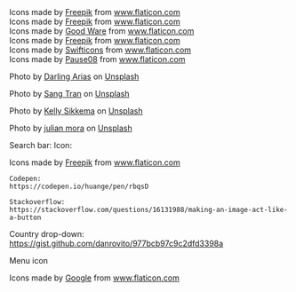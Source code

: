 <div>Icons made by <a href="https://www.freepik.com" title="Freepik">Freepik</a> from <a href="https://www.flaticon.com/" title="Flaticon">www.flaticon.com</a></div>

<div>Icons made by <a href="https://www.freepik.com" title="Freepik">Freepik</a> from <a href="https://www.flaticon.com/" title="Flaticon">www.flaticon.com</a></div>

<div>Icons made by <a href="https://www.flaticon.com/authors/good-ware" title="Good Ware">Good Ware</a> from <a href="https://www.flaticon.com/" title="Flaticon">www.flaticon.com</a></div>

<div>Icons made by <a href="https://www.freepik.com" title="Freepik">Freepik</a> from <a href="https://www.flaticon.com/" title="Flaticon">www.flaticon.com</a></div>

<div>Icons made by <a href="https://www.flaticon.com/authors/swifticons" title="Swifticons">Swifticons</a> from <a href="https://www.flaticon.com/" title="Flaticon">www.flaticon.com</a></div>

<div>Icons made by <a href="https://www.flaticon.com/authors/pause08" title="Pause08">Pause08</a> from <a href="https://www.flaticon.com/" title="Flaticon">www.flaticon.com</a></div>

<span>Photo by <a href="https://unsplash.com/@darlingarias?utm_source=unsplash&amp;utm_medium=referral&amp;utm_content=creditCopyText">Darling Arias</a> on <a href="https://unsplash.com/s/photos/sewing?utm_source=unsplash&amp;utm_medium=referral&amp;utm_content=creditCopyText">Unsplash</a></span>

<span>Photo by <a href="https://unsplash.com/@sangtran98?utm_source=unsplash&amp;utm_medium=referral&amp;utm_content=creditCopyText">Sang Tran</a> on <a href="https://unsplash.com/s/photos/sewing?utm_source=unsplash&amp;utm_medium=referral&amp;utm_content=creditCopyText">Unsplash</a></span>

<span>Photo by <a href="https://unsplash.com/@kellysikkema?utm_source=unsplash&amp;utm_medium=referral&amp;utm_content=creditCopyText">Kelly Sikkema</a> on <a href="https://unsplash.com/s/photos/sewing-pattern?utm_source=unsplash&amp;utm_medium=referral&amp;utm_content=creditCopyText">Unsplash</a></span>

<span>Photo by <a href="https://unsplash.com/@julivajuli?utm_source=unsplash&amp;utm_medium=referral&amp;utm_content=creditCopyText">julian mora</a> on <a href="https://unsplash.com/s/photos/textile?utm_source=unsplash&amp;utm_medium=referral&amp;utm_content=creditCopyText">Unsplash</a></span>

Search bar:
    Icon: 
    <div>Icons made by <a href="https://www.freepik.com" title="Freepik">Freepik</a> from <a href="https://www.flaticon.com/" title="Flaticon">www.flaticon.com</a></div>

    Codepen:
    https://codepen.io/huange/pen/rbqsD

    Stackoverflow:
    https://stackoverflow.com/questions/16131988/making-an-image-act-like-a-button 

Country drop-down:
https://gist.github.com/danrovito/977bcb97c9c2dfd3398a    


Menu icon
<div>Icons made by <a href="https://www.flaticon.com/authors/google" title="Google">Google</a> from <a href="https://www.flaticon.com/" title="Flaticon">www.flaticon.com</a></div>



